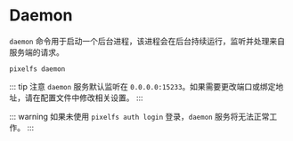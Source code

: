 # Daemon

`daemon` 命令用于启动一个后台进程，该进程会在后台持续运行，监听并处理来自服务端的请求。

```shell
pixelfs daemon
```

::: tip 注意
`daemon` 服务默认监听在 `0.0.0.0:15233`。如果需要更改端口或绑定地址，请在配置文件中修改相关设置。
:::

::: warning
如果未使用 `pixelfs auth login` 登录，`daemon` 服务将无法正常工作。
:::
